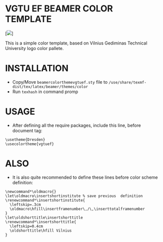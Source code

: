 # VGTU EF BEAMER COLOR TEMPLATE

[![](https://dummas.files.wordpress.com/2012/06/screen.png)]

This is a simple color template, based on Vilnius Gediminas Technical University logo color pallete.


# INSTALLATION
* Copy/Move `beamercolorthemevgtuef.sty` file to `/use/share/texmf-dist/tex/latex/beamer/themes/color`
* Run `texhash` in command promp


# USAGE
* After defining all the require packages, include this line, before document tag:

```
\usetheme{Dresden}
\usecolortheme{vgtuef}
```

# ALSO
* It is also quite recommended to define these lines before color scheme definition:

```
\newcommand*\oldmacro{}
\let\oldmacro\insertshortinstitute % save previous 	definition
\renewcommand*\insertshortinstitute{
  \leftskip=.3cm
  \oldmacro\hfill\insertframenumber\,/\,\inserttotalframenumber
}
\let\oldshorttitle\insertshorttitle
\renewcommand*\insertshorttitle{
  \leftskip=0.4cm
  \oldshorttitle\hfill Vilnius
}
```
